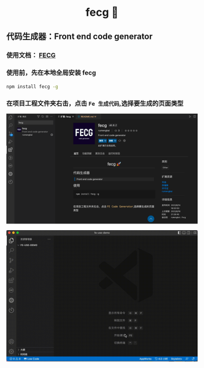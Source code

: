 <h1 align="center">fecg 🚀</h1>

## 代码生成器：Front end code generator

### 使用文档： [FECG](https://temp-static-domain.jd.com/fecg-docs)

### 使用前，先在本地全局安装 fecg
```sh
npm install fecg -g
```
### 在项目工程文件夹右击，点击 `Fe 生成代码`,选择要生成的页面类型

![](https://github.com/rumengkai/fecg/raw/main/public/fecg-vscode.png)

![](https://github.com/rumengkai/fecg/raw/main/public/use_demo_vscode.gif)